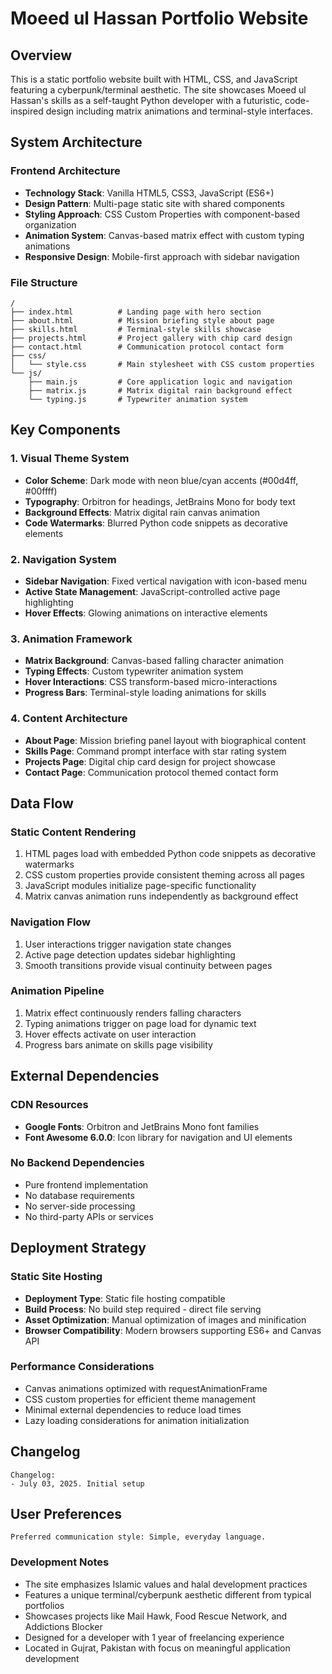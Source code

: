 # Moeed ul Hassan Portfolio Website

## Overview

This is a static portfolio website built with HTML, CSS, and JavaScript featuring a cyberpunk/terminal aesthetic. The site showcases Moeed ul Hassan's skills as a self-taught Python developer with a futuristic, code-inspired design including matrix animations and terminal-style interfaces.

## System Architecture

### Frontend Architecture
- **Technology Stack**: Vanilla HTML5, CSS3, JavaScript (ES6+)
- **Design Pattern**: Multi-page static site with shared components
- **Styling Approach**: CSS Custom Properties with component-based organization
- **Animation System**: Canvas-based matrix effect with custom typing animations
- **Responsive Design**: Mobile-first approach with sidebar navigation

### File Structure
```
/
├── index.html          # Landing page with hero section
├── about.html          # Mission briefing style about page
├── skills.html         # Terminal-style skills showcase
├── projects.html       # Project gallery with chip card design
├── contact.html        # Communication protocol contact form
├── css/
│   └── style.css       # Main stylesheet with CSS custom properties
└── js/
    ├── main.js         # Core application logic and navigation
    ├── matrix.js       # Matrix digital rain background effect
    └── typing.js       # Typewriter animation system
```

## Key Components

### 1. Visual Theme System
- **Color Scheme**: Dark mode with neon blue/cyan accents (#00d4ff, #00ffff)
- **Typography**: Orbitron for headings, JetBrains Mono for body text
- **Background Effects**: Matrix digital rain canvas animation
- **Code Watermarks**: Blurred Python code snippets as decorative elements

### 2. Navigation System
- **Sidebar Navigation**: Fixed vertical navigation with icon-based menu
- **Active State Management**: JavaScript-controlled active page highlighting
- **Hover Effects**: Glowing animations on interactive elements

### 3. Animation Framework
- **Matrix Background**: Canvas-based falling character animation
- **Typing Effects**: Custom typewriter animation system
- **Hover Interactions**: CSS transform-based micro-interactions
- **Progress Bars**: Terminal-style loading animations for skills

### 4. Content Architecture
- **About Page**: Mission briefing panel layout with biographical content
- **Skills Page**: Command prompt interface with star rating system
- **Projects Page**: Digital chip card design for project showcase
- **Contact Page**: Communication protocol themed contact form

## Data Flow

### Static Content Rendering
1. HTML pages load with embedded Python code snippets as decorative watermarks
2. CSS custom properties provide consistent theming across all pages
3. JavaScript modules initialize page-specific functionality
4. Matrix canvas animation runs independently as background effect

### Navigation Flow
1. User interactions trigger navigation state changes
2. Active page detection updates sidebar highlighting
3. Smooth transitions provide visual continuity between pages

### Animation Pipeline
1. Matrix effect continuously renders falling characters
2. Typing animations trigger on page load for dynamic text
3. Hover effects activate on user interaction
4. Progress bars animate on skills page visibility

## External Dependencies

### CDN Resources
- **Google Fonts**: Orbitron and JetBrains Mono font families
- **Font Awesome 6.0.0**: Icon library for navigation and UI elements

### No Backend Dependencies
- Pure frontend implementation
- No database requirements
- No server-side processing
- No third-party APIs or services

## Deployment Strategy

### Static Site Hosting
- **Deployment Type**: Static file hosting compatible
- **Build Process**: No build step required - direct file serving
- **Asset Optimization**: Manual optimization of images and minification
- **Browser Compatibility**: Modern browsers supporting ES6+ and Canvas API

### Performance Considerations
- Canvas animations optimized with requestAnimationFrame
- CSS custom properties for efficient theme management
- Minimal external dependencies to reduce load times
- Lazy loading considerations for animation initialization

## Changelog

```
Changelog:
- July 03, 2025. Initial setup
```

## User Preferences

```
Preferred communication style: Simple, everyday language.
```

### Development Notes
- The site emphasizes Islamic values and halal development practices
- Features a unique terminal/cyberpunk aesthetic different from typical portfolios
- Showcases projects like Mail Hawk, Food Rescue Network, and Addictions Blocker
- Designed for a developer with 1 year of freelancing experience
- Located in Gujrat, Pakistan with focus on meaningful application development